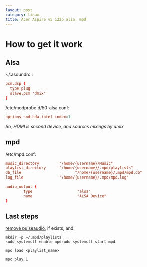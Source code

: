 ```yaml
---
layout: post
category: linux
title: Acer Aspire v5 122p alsa, mpd
---
```


# How to get it work

## Alsa

~/.asoundrc :

```conf
pcm.dsp {  
  type plug  
  slave.pcm "dmix"  
}  
```

/etc/modprobe.d/50-alsa.conf:  

```conf
options snd-hda-intel index=1  
```

_So, HDMI is second device, and sources mixings by dmix_

## mpd

/etc/mpd.conf:   

```conf
music_directory         "/home/{username}/Music"  
playlist_directory      "/home/{username}/.mpd/playlists"  
db_file                        "/home/{username}/.mpd/mpd.db"  
log_file                "/home/{username}/.mpd/mpd.log"  

audio_output {  
        type                    "alsa"  
        name                    "ALSA Device"  
}  
```

## Last steps

<u>remove pulseaudio</u>, if exists, and:  

```shell
mkdir -p ~/.mpd/playlists  
sudo systemctl enable mpdsudo systemctl start mpd

mpc load <playlist_name>

mpc play 1
```
